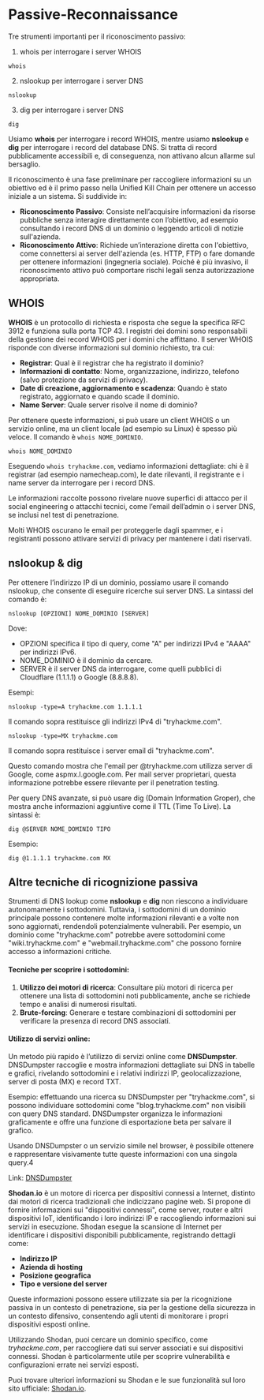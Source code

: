 # Passive-Reconnaissance

Tre strumenti importanti per il riconoscimento passivo:

1. whois per interrogare i server WHOIS
```
whois
```

2. nslookup per interrogare i server DNS
   
```
nslookup
```

3. dig per interrogare i server DNS
```
dig
```
Usiamo **whois** per interrogare i record WHOIS, mentre usiamo **nslookup** e **dig** per interrogare i record del database DNS. 
Si tratta di record pubblicamente accessibili e, di conseguenza, non attivano alcun allarme sul bersaglio.


Il riconoscimento è una fase preliminare per raccogliere informazioni su un obiettivo ed è il primo passo nella Unified Kill Chain per ottenere un accesso iniziale a un sistema. Si suddivide in:

- **Riconoscimento Passivo**: Consiste nell’acquisire informazioni da risorse pubbliche senza interagire direttamente con l’obiettivo, ad esempio consultando i record DNS di un dominio o leggendo articoli di notizie sull'azienda.
- **Riconoscimento Attivo**: Richiede un’interazione diretta con l'obiettivo, come connettersi ai server dell'azienda (es. HTTP, FTP) o fare domande per ottenere informazioni (ingegneria sociale). Poiché è più invasivo, il riconoscimento attivo può comportare rischi legali senza autorizzazione appropriata.

## WHOIS
**WHOIS** è un protocollo di richiesta e risposta che segue la specifica RFC 3912 e funziona sulla porta TCP 43. I registri dei domini sono responsabili della gestione dei record WHOIS per i domini che affittano. Il server WHOIS risponde con diverse informazioni sul dominio richiesto, tra cui:

- **Registrar**: Qual è il registrar che ha registrato il dominio?
- **Informazioni di contatto**: Nome, organizzazione, indirizzo, telefono (salvo protezione da servizi di privacy).
- **Date di creazione, aggiornamento e scadenza**: Quando è stato registrato, aggiornato e quando scade il dominio.
- **Name Server**: Quale server risolve il nome di dominio?

Per ottenere queste informazioni, si può usare un client WHOIS o un servizio online, ma un client locale (ad esempio su Linux) è spesso più veloce. Il comando è `whois NOME_DOMINIO`.
```
whois NOME_DOMINIO
```

Eseguendo `whois tryhackme.com`, vediamo informazioni dettagliate: chi è il registrar (ad esempio namecheap.com), le date rilevanti, il registrante e i name server da interrogare per i record DNS.

Le informazioni raccolte possono rivelare nuove superfici di attacco per il social engineering o attacchi tecnici, come l’email dell’admin o i server DNS, se inclusi nel test di penetrazione.

Molti WHOIS oscurano le email per proteggerle dagli spammer, e i registranti possono attivare servizi di privacy per mantenere i dati riservati.

## nslookup & dig

Per ottenere l’indirizzo IP di un dominio, possiamo usare il comando nslookup, che consente di eseguire ricerche sui server DNS. La sintassi del comando è:

```
nslookup [OPZIONI] NOME_DOMINIO [SERVER]
```
Dove:
- OPZIONI specifica il tipo di query, come "A" per indirizzi IPv4 e "AAAA" per indirizzi IPv6.
- NOME_DOMINIO è il dominio da cercare.
- SERVER è il server DNS da interrogare, come quelli pubblici di Cloudflare (1.1.1.1) o Google (8.8.8.8).

Esempi:
```
nslookup -type=A tryhackme.com 1.1.1.1

```
Il comando sopra restituisce gli indirizzi IPv4 di "tryhackme.com". 
```
nslookup -type=MX tryhackme.com
```
Il comando sopra restituisce i server email di "tryhackme.com".

Questo comando mostra che l'email per @tryhackme.com utilizza server di Google, come aspmx.l.google.com. Per mail server proprietari, questa informazione potrebbe essere rilevante per il penetration testing.

Per query DNS avanzate, si può usare dig (Domain Information Groper), che mostra anche informazioni aggiuntive come il TTL (Time To Live). La sintassi è:

```
dig @SERVER NOME_DOMINIO TIPO
```

Esempio:
```
dig @1.1.1.1 tryhackme.com MX
```
## Altre tecniche di ricognizione passiva

Strumenti di DNS lookup come **nslookup** e **dig** non riescono a individuare autonomamente i sottodomini. Tuttavia, i sottodomini di un dominio principale possono contenere molte informazioni rilevanti e a volte non sono aggiornati, rendendoli potenzialmente vulnerabili. Per esempio, un dominio come "tryhackme.com" potrebbe avere sottodomini come "wiki.tryhackme.com" e "webmail.tryhackme.com" che possono fornire accesso a informazioni critiche.

#### Tecniche per scoprire i sottodomini:
1. **Utilizzo dei motori di ricerca**: Consultare più motori di ricerca per ottenere una lista di sottodomini noti pubblicamente, anche se richiede tempo e analisi di numerosi risultati.
2. **Brute-forcing**: Generare e testare combinazioni di sottodomini per verificare la presenza di record DNS associati.

#### Utilizzo di servizi online:
Un metodo più rapido è l’utilizzo di servizi online come **DNSDumpster**. DNSDumpster raccoglie e mostra informazioni dettagliate sui DNS in tabelle e grafici, rivelando sottodomini e i relativi indirizzi IP, geolocalizzazione, server di posta (MX) e record TXT.

Esempio: effettuando una ricerca su DNSDumpster per "tryhackme.com", si possono individuare sottodomini come "blog.tryhackme.com" non visibili con query DNS standard. DNSDumpster organizza le informazioni graficamente e offre una funzione di esportazione beta per salvare il grafico.

Usando DNSDumpster o un servizio simile nel browser, è possibile ottenere e rappresentare visivamente tutte queste informazioni con una singola query.4


Link: [DNSDumpster](https://dnsdumpster.com)


**Shodan.io** è un motore di ricerca per dispositivi connessi a Internet, distinto dai motori di ricerca tradizionali che indicizzano pagine web. Si propone di fornire informazioni sui "dispositivi connessi", come server, router e altri dispositivi IoT, identificando i loro indirizzi IP e raccogliendo informazioni sui servizi in esecuzione. Shodan esegue la scansione di Internet per identificare i dispositivi disponibili pubblicamente, registrando dettagli come:

- **Indirizzo IP**
- **Azienda di hosting**
- **Posizione geografica**
- **Tipo e versione del server**

Queste informazioni possono essere utilizzate sia per la ricognizione passiva in un contesto di penetrazione, sia per la gestione della sicurezza in un contesto difensivo, consentendo agli utenti di monitorare i propri dispositivi esposti online.

Utilizzando Shodan, puoi cercare un dominio specifico, come *tryhackme.com*, per raccogliere dati sui server associati e sui dispositivi connessi. Shodan è particolarmente utile per scoprire vulnerabilità e configurazioni errate nei servizi esposti.

Puoi trovare ulteriori informazioni su Shodan e le sue funzionalità sul loro sito ufficiale: [Shodan.io](https://shodan.io).


